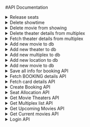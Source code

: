 #API Documentation

<details>

<summary> Release seats</summary>

URL format: POST
/removeMovie

Request format:

```yaml
{
    "bookingid": 1
}
```


```yaml
[
    {
        "seatdetailid": 1
    },
    {
        "seatdetailid": 5
    },
    {
        "seatdetailid": 6
    },
    [
        {
            "showingdetailid": 1
        }
    ]
]
```

</details>


<details>

<summary> Delete showtime</summary>

URL format: POST
/removeMovie

Request format:

```yaml
{
    "showingid": 22,
    "showtime": "17:00:00"
}
```


```yaml
[   ]
```

</details>


<details>

<summary> Delete movie from showing </summary>

URL format: POST
/removeMovie

Request format:

```yaml
{
    "showingid": 1
}
```


```yaml
[   ]
```

</details>

<details>

<summary> Delete theater details from multiplex </summary>

URL format: POST
/removeTheater

Request format:

```yaml
{
    "theaterid": 1
}
```


```yaml
[   ]
```

</details>

<details>

<summary> Fetch theater details from multiplex </summary>

URL format: POST
/getalltheaters

Request format:

```yaml
{
    "multiplexid": 1
}
```

Response format: Response truncated to two records only 

```yaml
[
    {
        "mmovieid": "1, 2, 3",
        "mmovienames": "Creator, Killers Of The Flower Moon, Paw Patrol",
        "mshowtimes": "{10:00:00,12:00:00}, {15:00:00,17:00:00}, {}",
        "multiplexid": 1,
        "noofseats": 10,
        "theaterid": 1,
        "theaternumber": 1
    },
    {
        "mmovieid": "1, 3",
        "mmovienames": "Creator, Killers Of The Flower Moon",
        "mshowtimes": null,
        "multiplexid": 1,
        "noofseats": 10,
        "theaterid": 2,
        "theaternumber": 2
    }
]
```

</details>


<details>

<summary> Add new movie to db </summary>

URL format: POST
/addMovie

Request format:

```yaml
{
    "movieid": 6,
    "moviename": "Utah",
    "runtimeminutes": "66",
    "releasedate": "2024-10-13",
    "endshowingdate": "2024-12-13",
    "poster": "utah.jpg"
}
```

Response format: Response truncated to two records only 

```yaml
[
    {
        "movieid": 6
    }
]
```

</details>

<details>

<summary> Add new theater to db </summary>

URL format: POST
/addTheater

Request format:

```yaml
{
    "multiplexid": 7,
    "noofseats": 20,
    "theaternumber": 6,
    "noofrows": 4,
    "noofcolumns": 5,
    "movieid": "1, 1, 3, 3",
    "price": "12.00, 12.00, 12.25, 12.25",
    "showtimes": "10:00:00, 12:00:00, 15:00:00, 17:00:00"
}
```

Response format: Response truncated to two records only 

```yaml

[
    {
        "theaterid": 17
    }
]

```

</details>

<details>

<summary> Add new multiplex to db </summary>

URL format: POST
/addMultiplex

Request format:

```yaml
{
    "multiplexid": 7,
    "multiplexname": "AMC Saratoga",
    "locationid": 3,
    "address": "Utah",
    "nooftheaters": 5
}
```

Response format: Response truncated to two records only 

```yaml
[
    {
        "multiplexid": 7
    }
]
```

</details>

<details>

<summary> Add new location to db </summary>

URL format: POST
/addLocation

Request format:

```yaml
{
    "locationid": 3,
    "city":"San Jose",
    "postalcode": 95126,
    "noofmultiplex": 3
}
```

Response format: Response truncated to two records only 

```yaml
[
    {
        "locationid": 3
    }
]
```

</details>

<details>

<summary> Add new movie to db </summary>

URL format: POST
/addMovie

Request format:

```yaml
{
    "movieid": 6,
    "moviename": "Utah",
    "runtimeminutes": "66",
    "releasedate": "2024-10-13",
    "endshowingdate": "2024-12-13",
    "poster": "utah.jpg"
}
```

Response format: Response truncated to two records only 

```yaml
[
    {
        "movieid": 6
    }
]
```

</details>

<details>

<summary> Save all info for booking API </summary>

URL format: POST
/saveBooking

Request format:

```yaml
{
    "card_number": "",
    "cvv": "",
    "exp": "",
    "email": "freddy1@gmail.com",
    "rewardpointsused": 0,
    "userdetails": "{'userid': 1, 'card_num': 7788, 'email': 'freddy1@gmail.com', 'membership': True, 'rewards': 10}",
    "moviedetails": "{'moviename': 'Paw Patrol', 'multiplex': 'AMC SARATOGA', 'theater': 3, 'bookingid': '1', 'showdate': '2023-12-13', 'showtime': '19:00:00', 'showingdetailid': 1, 'noofseats': 3, 'seats': [3]}",
    "payment": "{'price': 37.5, 'discount': 0.0, 'tax': 1.88, 'fee': 2.5, 'total': 41.88}"
}
```

Response format: Response truncated to two records only 

```yaml
[
    [
    {
        "seatdetailid": 4
    },
    {
        "bookingid": 1,
        "num_seats_booked": 3,
        "showingdetailid": 1
    },
    {
        "seatsavailable": -4,
        "seatstaken": 24
    },
    {
        "showingdetailid": 1
    }
]
]
```

</details>

<details>

<summary> Fetch BOOKING details API </summary>

URL format: POST
/getBookingDetails

Request format:

```yaml
{
    "bookingid":1
}
```

Response format: Response truncated to two records only 

```yaml
[
    {
        "array_length": 1,
        "discount": "$0.00",
        "price": "$2.50",
        "showdate": "2023-12-13",
        "showingdetailid": 1,
        "showingid": 1,
        "showtime": "19:00:00"
    }
]
```

</details>

<details>

<summary> Fetch card details API </summary>

URL format: POST
/getCardDetails

Request format:

```yaml
{
    "userid": 1
}
```

Response format: Response truncated to two records only 

```yaml

```

</details>


<details>

<summary> Create Booking API </summary>

URL format: POST
/createbooking

Request format:

```yaml
{
    "seatid": [2],
    "showingdetailid":1,
    "userid":1
}
```

Response format: Response truncated to two records only 

```yaml
[
    {
        "bookingid": 5
    }
]
```

</details>


<details>

<summary> Seat Allocation API </summary>

URL format: POST
/getseatmatrix

Request format:

```yaml
{
    "theaterid":1,
    "showdetailid":2
}
```

Response format: Response truncated to two records only 

```yaml
[
    {
        "istaken": false,
        "noofcolumns": 5,
        "noofrows": 2,
        "rownum": 1,
        "seatdetailid": 11,
        "seatid": 1,
        "seatno": 1,
        "showingdetailid": 2,
        "theaterid": 1
    },
    {
        "istaken": false,
        "noofcolumns": 5,
        "noofrows": 2,
        "rownum": 1,
        "seatdetailid": 12,
        "seatid": 2,
        "seatno": 5,
        "showingdetailid": 2,
        "theaterid": 1
    }
]
```

</details>


<details>

<summary> Get Movie Theaters API </summary>

URL format:
/getmovietheaters

Request format: POST

```yaml
{
    "movieid": 1,
    "multiplexid": 1,
    "chosenDate" : "2023-12-13"
}
```

Response format: 

```yaml
[
    {
        "discounts": "$0.00, $0.75",
        "movieid": 1,
        "moviename": "Killers Of The Flower Moon",
        "mshowtimes": "14:00:00, 19:00:00",
        "multiplexid": 1,
        "multiplexname": "ABC multiplex",
        "poster": "KillersOfTheFlowerMoon.jpeg",
        "price": "$2.50",
        "showingid": 1,
        "showingids": "1, 1",
        "theaterid": 1,
        "theaternumber": 1
    }
]
```

</details>

<details>

<summary> Get Multiplex list API </summary>

URL format: GET
/multiplexlist

Request format:

Response format: Response truncated to two records only 

```yaml
[
    {
        "multiplexid": 1,
        "multiplexname": "ABC multiplex"
    },
    {
        "multiplexid": 2,
        "multiplexname": "DEF multiplex"
    }
]
```

</details>

<details>

<summary> Get Upcoming Movies API </summary>

URL format: GET
/upcomingmovies

Request format:

Response format: 

```yaml
[
    {
        "movieid": 5,
        "moviename": "Tenet",
        "poster": "Tenet.jpg",
        "runtimeminutes": 202
    }
]
```

</details>

<details>

<summary> Get Current movies API </summary>

URL format: GET
/currentmovies

Request format:

Response format: Response truncated to two records only 

```yaml
[
    {
        "movieid": 1,
        "moviename": "Killers Of The Flower Moon",
        "poster": "KillersOfTheFlowerMoon.jpeg",
        "runtimeminutes": 123
    },
    {
        "movieid": 2,
        "moviename": "Paw Patrol",
        "poster": "PawPatrol.jpeg",
        "runtimeminutes": 187
    }
]
```

</details>


<details>

<summary> Login API </summary>

URL format: POST
/signin

Request format:

```yaml
{
    "username": "freddy1@gmail.com",
    "password": "fred1"
}
```

Response format: 

```yaml
[
    {
        "ispremium": true,
        "membershipid": 1,
        "membershiptilldate": "Sun, 13 Oct 2024 00:00:00 GMT",
        "membershiptype": "Premium",
        "rewardpoints": 10,
        "userid": 1,
        "username": "freddy1@gmail.com"
    }
]
```

</details>
